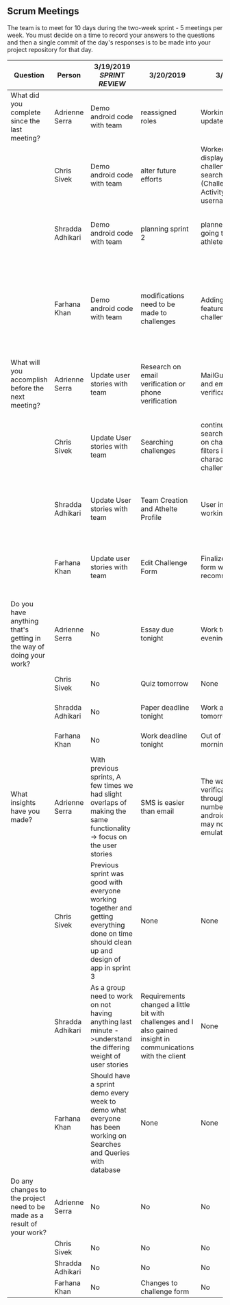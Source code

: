 ## Scrum Meetings
The team is to meet for 10 days during the two-week sprint - 5 meetings per week. You must decide on a time to record your answers to the questions and then a single commit of the day's responses is to be made into your project repository for that day.

Question    |          Person                                             | 3/19/2019  *SPRINT REVIEW* |  3/20/2019 | 3/21/2019 | 3/22/2019 | 3/23/2019 | 3/24/2019 | 3/25/2019 | 3/26/2019 | 3/27/2019 | 3/29/2019 |
------------|---------------------------------------------------------------------|-----|-----|-----|-----|-----|-----|-----|----|-----|-----|                                                              
| What did you complete since the last meeting? | Adrienne Serra | Demo android code with team | reassigned roles | Working on SMS updates | Reached out to Duke in order to figure out email implementation | Email correspondence, notification groundwork, continued email research |  Email research, Notification/Calendar research and beginning of setup | No Updates | Notification base code | Finished notification implementation | Updates Test Cases Excel 
|            | Chris Sivek | Demo android code with team |alter future efforts | Worked on displaying challenges when searching for them (Challenge Search Activity), change username/password | Finished basic functionality of search and filter challenges | made the home pages for athlete and coach | Thinking about team creation and loggings and how the new features will connect in the app | updated storyboard and DBhelper | implemented athlete view challenge activity | improving the activities for viewing athletes challenges | Made sure pages were directed to one another/were connected
|            | Shradda Adhikari | Demo android code with team |  planning sprint 2 | planned what was going to be in the athlete UI | Still working on the UI | Created the athlete UI, started the ‘athlete challenges’ UI | Researched more on athletes challenges, gave that user story to Chris because it relates with the search challenges  | Started the create team UI |  Started athlete team selection UI and activity | No Updates | Finished team creation and team sign up page 
|            | Farhana Khan | Demo android code with team | modifications need to be made to challenges | Adding new features to challenge form | Adding new features to challenge form | Implemented Challenge UI in Challenge Activity & updated DB helper | Researched and planned interface for Challenge Description | Finished ViewChallenge Activity | Challenge View, onClickListener interface for RecyclerView, updated DBHelper params for leadership, finished leadership UI | Working on MailGun API; had impediments with git merging so was unable to complete it | Finished Test cases and viewing challenges 
| What will you accomplish before the next meeting? | Adrienne Serra | Update user stories with team |Research on email verification or phone verification | MailGun research and email verification | Work on other project efforts -> Public/private profiles of user | Email and notification research and setup | Notifications including logic | Email research, Notification function | Notifications | Excel Test Cases | Surveys
|            | Chris Sivek | Update User stories with team | Searching challenges | continue to work on search functionality on challenges via filters identifying characteristics of challenge |  improve filtering of challenges a little and make activities for individual challenges. | create functionality to register for a challenge as an athlete | making sure team and participates table are good to go in the database. Also update the storyboard and the ER diagram for the database | be able to see all athletes previous and current challenges | add click listeners to the recyclerviews | onclick for the recycler view | Surveys
|            | Shradda Adhikari | Update User stories with team | Team Creation and Athelte Profile | User interface with working buttons |  User interface with working buttons | Fill in the athlete’s challenges in list view | The team creation UI | Continue working on the create team UI and activity, hopefully finish |  continue working on the athlete team selection | No Updates | Surveys 
|            | Farhana Khan | Update user stories with team | Edit Challenge Form | Finalize challenge form with TA’s recommendations | Finalize challenge form with TA’s recommendations | Work on Challenge Page UI | Challenge Description UI and update diagrams | Work on clickable feature in challenge search activity | Implement onClickListener into Search Activity, implementation basics for leadership | Finalize MailGun API | Surveys
| Do you have anything that's getting in the way of doing your work? | Adrienne Serra |   No | Essay due tonight | Work tomorrow evening | Work | Work | Work tomorrow evening, DMV | Work | Classes | Family obligations, class | No|
|            | Chris Sivek |   No | Quiz tomorrow | None | None | work meeting tomorrow at 8pm | Nothing | Classes | Work tomorrow | Class and work tomorrow | No |
|            | Shradda Adhikari |   No | Paper deadline tonight | Work all day tomorrow | Other priorities during the day tomorrow | work 12-7:30 tomorrow  | busy 10-3 and 5-8 tomorrow | nothing | Busy rest of today | No Updates | No |
|            | Farhana Khan |  No | Work deadline tonight | Out of town all morning/afternoon | Deadline for school work tomorrow | None | Work until 4pm | Work until 4pm | Work until 4pm | Work Until 4pm | No | 
| What insights have you made? | Adrienne Serra |   With previous sprints, A few times we had slight overlaps of making the same functionality -> focus on the user stories | SMS is easier than email | The way SMS verifications send is through the phone number on testing android device -> may not work on emulator | Email implemenatation may change the foundation of our code | Recommended email seems to include material for user data persistence and a lot else, may be hard to integrate | Firebase verification this late in project is difficult | None | Conditional logic without opening app | Logic functionality in pending intents and AlarmManager | None
|            | Chris Sivek |   Previous sprint was good with everyone working together and getting everything done on time should clean up and design of app in sprint 3 | None | None | Combining search and filters may take some redundant code unless I can find a better way to do it. | may need to rethink how activities are accessed | really need to discuss with group on how logging and team creation should function | May need to use advanced queries to get users current and past challenges | None | Logging may become very complex and require more advanced queries | None | 
|            | Shradda Adhikari |   As a group need to work on not having anything last minute ->understand the differing weight of user stories |Requirements changed a little bit with challenges and I also gained insight in communications with the client | None | None | None | None | None | None | No Updates |  RecyclerView Adapter 
|            | Farhana Khan | Should have a sprint demo every week to demo what everyone has been working on Searches and Queries with database | None | None | None | Understand validation of team creation and how they are handled when challenges start | None | Understanding Intents and connections between pages | Understanding Intents and the structure of onClickListener buttons | Changes to ForgotPassActivity to implement emailing actions | Espresso test automation 
| Do any changes to the project need to be made as a result of your work? | Adrienne Serra |   No | No | No | No | No | No | No | No | No | No
|            | Chris Sivek |   No | No | No | No | No | No | No | No | No | No
|            | Shradda Adhikari |   No  | No | No | No | No | No | No | No | No | No   
|            | Farhana Khan | No  | Changes to challenge form | No | No | No | No | No | No | No | No 
